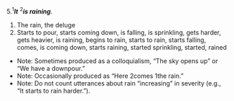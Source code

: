 5.<sup>1</sup>***It*** <sup>2</sup>***is raining***.
1. The rain, the deluge
2. Starts to pour, starts coming down, is falling, is sprinkling, gets harder, gets heavier, is raining, begins to rain, starts to rain, starts falling, comes, is coming down, starts raining, started sprinkling, started, rained

- Note: Sometimes produced as a colloquialism, “The sky opens up” or “We have a downpour.”
- Note: Occasionally produced as “Here 2comes 1the rain.”
- Note: Do not count utterances about rain “increasing” in severity (e.g., “It starts to rain harder.”).
